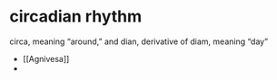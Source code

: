 # circadian rhythm

circa, meaning “around,” and dian, derivative of diam, meaning “day”
- [[Agnivesa]]
-